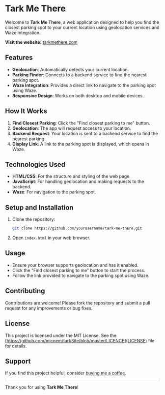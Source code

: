 # Tark Me There

Welcome to **Tark Me There**, a web application designed to help you find the closest parking spot to your current location using geolocation services and Waze integration.

**Visit the website:** [tarkmethere.com](https://tarkmethere.com)

## Features

- **Geolocation**: Automatically detects your current location.
- **Parking Finder**: Connects to a backend service to find the nearest parking spot.
- **Waze Integration**: Provides a direct link to navigate to the parking spot using Waze.
- **Responsive Design**: Works on both desktop and mobile devices.

## How It Works

1. **Find Closest Parking**: Click the "Find closest parking to me" button.
2. **Geolocation**: The app will request access to your location.
3. **Backend Request**: Your location is sent to a backend service to find the nearest parking.
4. **Display Link**: A link to the parking spot is displayed, which opens in Waze.

## Technologies Used

- **HTML/CSS**: For the structure and styling of the web page.
- **JavaScript**: For handling geolocation and making requests to the backend.
- **Waze**: For navigation to the parking spot.

## Setup and Installation

1. Clone the repository:
   ```bash
   git clone https://github.com/yourusername/tark-me-there.git
   ```
2. Open `index.html` in your web browser.

## Usage

- Ensure your browser supports geolocation and has it enabled.
- Click the "Find closest parking to me" button to start the process.
- Follow the link provided to navigate to the parking spot using Waze.

## Contributing

Contributions are welcome! Please fork the repository and submit a pull request for any improvements or bug fixes.

## License

This project is licensed under the MIT License. See the [https://github.com/micnem/tarkSite/blob/master/LICENCE](LICENSE) file for details.

## Support

If you find this project helpful, consider [buying me a coffee](https://paypal.me/MichaelNemni?country.x=GB&locale.x=en_GB).

---

Thank you for using **Tark Me There**!
